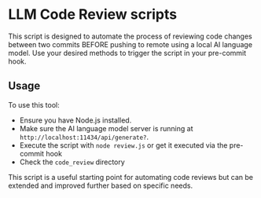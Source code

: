 # LLM Code Review scripts

This script is designed to automate the process of reviewing code changes between two commits BEFORE pushing to remote using a local AI language model. Use your desired methods to trigger the script in your pre-commit hook.

## Usage

To use this tool:

- Ensure you have Node.js installed.
- Make sure the AI language model server is running at `http://localhost:11434/api/generate?`.
- Execute the script with `node review.js` or get it executed via the pre-commit hook
- Check the `code_review` directory

This script is a useful starting point for automating code reviews but can be extended and improved further based on specific needs.
